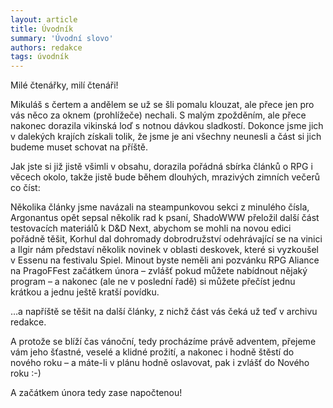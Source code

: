 ```yaml
---
layout: article
title: Úvodník
summary: 'Úvodní slovo'
authors: redakce
tags: úvodník
---
```


Milé čtenářky, milí čtenáři!

Mikuláš s čertem a andělem se už se šli pomalu klouzat, ale přece jen pro vás něco za oknem (prohlížeče) nechali. S malým zpožděním, ale přece nakonec dorazila vikinská loď s notnou dávkou sladkostí. Dokonce jsme jich v dalekých krajích získali tolik, že jsme je ani všechny neunesli a část si jich budeme muset schovat na příště.

Jak jste si již jistě všimli v obsahu, dorazila pořádná sbírka článků o RPG i věcech okolo, takže jistě bude během dlouhých, mrazivých zimních večerů co číst:

Několika články jsme navázali na steampunkovou sekci z minulého čísla, Argonantus opět sepsal několik rad k psaní, ShadoWWW přeložil další část testovacích materiálů k D&D Next, abychom se mohli na novou edici pořádně těšit, Korhul dal dohromady dobrodružství odehrávající se na vinici a Ilgir nám představí několik novinek v oblasti deskovek, které si vyzkoušel v Essenu na festivalu Spiel. Minout byste neměli ani pozvánku RPG Aliance na PragoFFest začátkem února – zvlášť pokud můžete nabídnout nějaký program – a nakonec (ale ne v poslední řadě) si můžete přečíst jednu krátkou a jednu ještě kratší povídku.

…a napříště se těšit na další články, z nichž část
vás čeká už teď v archivu redakce.

A protože se blíží čas vánoční, tedy procházíme právě adventem, přejeme vám jeho šťastné, veselé a klidné prožití, a nakonec i hodně štěstí do nového roku – a máte-li v plánu hodně oslavovat, pak i zvlášť do Nového roku :-)

A začátkem února tedy zase napočtenou!
